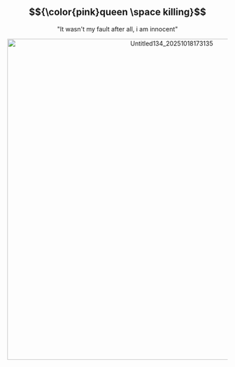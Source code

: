 <div align="center">

## $${\color{pink}queen \space killing}$$
"It wasn't my fault after all, i am innocent"

<img width="736" height="736" alt="Untitled134_20251018173135" src="https://github.com/user-attachments/assets/7147a8b0-07fa-4e70-bb6d-06eb7a2a4cf2" />

